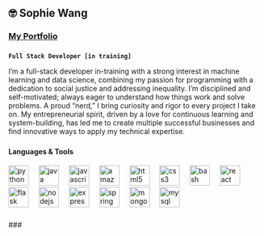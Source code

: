 <h2 align="left">🤓 Sophie Wang</h2>

###

<h3><a href="https://portfolio-ten-mauve-67.vercel.app/">My Portfolio</a></h3>

###

<p align="left"><code><b>Full Stack Developer [in training]</b></code></p>
<p>I’m a full-stack developer in-training with a strong interest in machine learning and data science, combining my passion for programming with a dedication to social justice and addressing inequality. I’m disciplined and self-motivated; always eager to understand how things work and solve problems. A proud “nerd,” I bring curiosity and rigor to every project I take on. My entrepreneurial spirit, driven by a love for continuous learning and system-building, has led me to create multiple successful businesses and find innovative ways to apply my technical expertise.</p>

###

<h4 align="left">Languages & Tools</h4>

<div align="left">
  <img src="https://cdn.jsdelivr.net/gh/devicons/devicon/icons/python/python-original.svg" height="40" alt="python logo"  />
  <img width="12" />
  <img src="https://cdn.jsdelivr.net/gh/devicons/devicon/icons/java/java-original.svg" height="40" alt="java logo"  />
  <img width="12" />
  <img src="https://cdn.jsdelivr.net/gh/devicons/devicon/icons/javascript/javascript-original.svg" height="40" alt="javascript logo"  />
  <img width="12" />
  <img src="https://skillicons.dev/icons?i=aws" height="40" alt="amazonwebservices logo"  />
  <img width="12" />
  <img src="https://cdn.jsdelivr.net/gh/devicons/devicon/icons/html5/html5-original.svg" height="40" alt="html5 logo"  />
  <img width="12" />
  <img src="https://cdn.jsdelivr.net/gh/devicons/devicon/icons/css3/css3-original.svg" height="40" alt="css3 logo"  />
  <img width="12" />
  <img src="https://cdn.simpleicons.org/gnubash/4EAA25" height="40" alt="bash logo"  />
  <img width="12" />
  <img src="https://cdn.jsdelivr.net/gh/devicons/devicon/icons/react/react-original.svg" height="40" alt="react logo"  />
  <img width="12" />
  <img src="https://skillicons.dev/icons?i=flask" height="40" alt="flask logo"  />
  <img width="12" />
  <img src="https://cdn.jsdelivr.net/gh/devicons/devicon/icons/nodejs/nodejs-original.svg" height="40" alt="nodejs logo"  />
  <img width="12" />
  <img src="https://skillicons.dev/icons?i=express" height="40" alt="express logo"  />
  <img width="12" />
  <img src="https://cdn.jsdelivr.net/gh/devicons/devicon/icons/spring/spring-original.svg" height="40" alt="spring logo"  />
  <img width="12" />
  <img src="https://cdn.jsdelivr.net/gh/devicons/devicon/icons/mongodb/mongodb-original.svg" height="40" alt="mongodb logo"  />
  <img width="12" />
  <img src="https://cdn.jsdelivr.net/gh/devicons/devicon/icons/mysql/mysql-original.svg" height="40" alt="mysql logo"  />
</div>

###

<!-- <div align="left">
  <img src="https://github-readme-stats.vercel.app/api/top-langs?username=sophieynw&locale=en&hide_title=false&layout=compact&card_width=320&langs_count=5&theme=gruvbox&hide_border=true" height="150" alt="languages graph"  /> --!>
</div>

###
